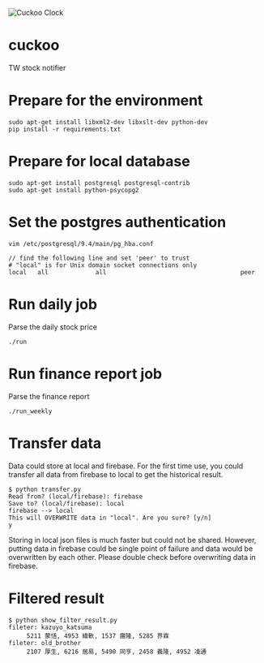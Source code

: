 ![Cuckoo Clock](http://radjan.github.io/cuckoo/cuckoo_clock.jpg)

cuckoo
======

TW stock notifier

# Prepare for the environment
```
sudo apt-get install libxml2-dev libxslt-dev python-dev
pip install -r requirements.txt
```

# Prepare for local database
```
sudo apt-get install postgresql postgresql-contrib
sudo apt-get install python-psycopg2
```

# Set the postgres authentication
```
vim /etc/postgresql/9.4/main/pg_hba.conf

// find the following line and set 'peer' to trust
# "local" is for Unix domain socket connections only
local   all             all                                     peer

```

# Run daily job
Parse the daily stock price
```
./run
```

# Run finance report job
Parse the finance report
```
./run_weekly
```

# Transfer data
Data could store at local and firebase. For the first time use, you could transfer all data from firebase to local to get the historical result. 

```
$ python transfer.py
Read from? (local/firebase): firebase
Save to? (local/firebase): local
firebase --> local
This will OVERWRITE data in "local". Are you sure? [y/n]
y
```
Storing in local json files is much faster but could not be shared. However, putting data in firebase could be single point of failure and data would be overwritten by each other. Please double check before overwriting data in firebase.

# Filtered result
```
$ python show_filter_result.py
fileter: kazuyo_katsuma
     5211 蒙恬, 4953 緯軟, 1537 廣隆, 5285 界霖
fileter: old_brother
     2107 厚生, 6216 居易, 5490 同亨, 2458 義隆, 4952 凌通
```
